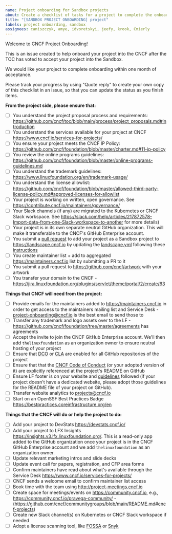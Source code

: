 ```yaml
---
name: Project onboarding for Sandbox projects
about: Create a checklist of tasks for a project to complete the onboarding process
title: "[SANDBOX PROJECT ONBOARDING] project"
labels: project onboarding, sandbox
assignees: caniszczyk, amye, idvoretskyi, jeefy, krook, Cmierly
---
```


Welcome to CNCF Project Onboarding!

This is an issue created to help onboard your project into the CNCF after the TOC has voted to accept your project into the Sandbox.

We would like your project to complete onboarding within one month of acceptance.

Please track your progress by using "Quote reply" to create your own copy of this checklist in an issue, so that you can update the status as you finish items.

**From the project side, please ensure that:**

- [ ] You understand the project proposal process and requirements: <https://github.com/cncf/toc/blob/main/process/project_proposals.md#introduction>
- [ ] You understand the services available for your project at CNCF <https://www.cncf.io/services-for-projects/>
- [ ] You ensure your project meets the CNCF IP Policy: <https://github.com/cncf/foundation/blob/master/charter.md#11-ip-policy>
- [ ] You review the online programs guidelines: <https://github.com/cncf/foundation/blob/master/online-programs-guidelines.md>
- [ ] You understand the trademark guidelines: <https://www.linuxfoundation.org/en/trademark-usage/>
- [ ] You understand the license allowlist: <https://github.com/cncf/foundation/blob/master/allowed-third-party-license-policy.md#approved-licenses-for-allowlist>
- [ ] Your project is working on written, open governance. See <https://contribute.cncf.io/maintainers/governance/>
- [ ] Your Slack channels (if any) are migrated to the Kubernetes or CNCF Slack workspace. See <https://slack.com/help/articles/217872578-Import-data-from-one-Slack-workspace-to-another> for more details)
- [ ] Your project is in its own separate neutral GitHub organization. This will make it transferable to the CNCF's GitHub Enterprise account.
- [ ] You submit a [pull request](https://github.com/cncf/landscape/pulls) to add your project as a Sandbox project to <https://landscape.cncf.io> by updating the [landscape.yml](https://github.com/cncf/landscape/blob/master/landscape.yml) following these [instructions](https://github.com/cncf/landscape2/blob/main/docs/config/data.yml)
- [ ] You create maintainer list + add to aggregated <https://maintainers.cncf.io> list by submitting a PR to it
- [ ] You submit a pull request to <https://github.com/cncf/artwork> with your artwork
- [ ] You transfer your domain to the CNCF - <https://jira.linuxfoundation.org/plugins/servlet/theme/portal/2/create/63>

**Things that CNCF will need from the project:**

- [ ] Provide emails for the maintainers added to <https://maintainers.cncf.io> in order to get access to the maintainers mailing list and Service Desk - <project-onboarding@cncf.io> is the best email to send those to
- [ ] Transfer any trademark and logo assets over to the LF - <https://github.com/cncf/foundation/tree/master/agreements> has agreements
- [ ] Accept the invite to join the CNCF GitHub Enterprise account. We'll then add `thelinuxfoundation` as an organization owner to ensure neutral hosting of your project
- [ ] Ensure that [DCO](https://github.com/apps/dco) or [CLA](https://github.com/cncf/cla) are enabled for all GitHub repositories of the project
- [ ] Ensure that that the [CNCF Code of Conduct](https://github.com/cncf/foundation/blob/master/code-of-conduct.md) (or your adopted version of it) are explicitly referenced at the project's README on GitHub
- [ ] Ensure LF footer is on your website and [guidelines](https://github.com/cncf/foundation/blob/master/website-guidelines.md) followed (if your project doesn't have a dedicated website, please adopt those guidelines for the README file of your project on GitHub).
- [ ] Transfer website analytics to <projects@cncf.io>
- [ ] Start on an OpenSSF Best Practices Badge <https://bestpractices.coreinfrastructure.org/en>

**Things that the CNCF will do or help the project to do:**

- [ ] Add your project to DevStats <https://devstats.cncf.io/>
- [ ] Add your project to LFX Insights <https://insights.v3.lfx.linuxfoundation.org/>. This is a read-only app added to the GitHub organization once your project is in the CNCF GitHub Enterprise account and we add `thelinuxfoundation` as an organization owner.
- [ ] Update relevant marketing intros and slide decks
- [ ] Update event call for papers, registration, and CFP area forms
- [ ] Confirm maintainers have read about what's available through the Service Desk <https://www.cncf.io/services-for-projects/>
- [ ] CNCF sends a welcome email to confirm maintainer list access
- [ ] Book time with the team using <http://project-meetings.cncf.io>
- [ ] Create space for meetings/events on <https://community.cncf.io>, e.g., <https://community.cncf.io/pravega-community/> - (<https://github.com/cncf/communitygroups/blob/main/README.md#cncf-projects>)
- [ ] Create new Slack channel(s) on Kubernetes or CNCF Slack workspace if needed
- [ ] Adopt a license scanning tool, like [FOSSA](https://fossa.com/) or [Snyk](https://snyk.io/)
